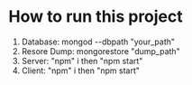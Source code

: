 # How to run this project

1) Database: mongod --dbpath "your_path"
2) Resore Dump: mongorestore "dump_path"
3) Server: "npm" i then "npm start"
4) Client: "npm" i then "npm start"
